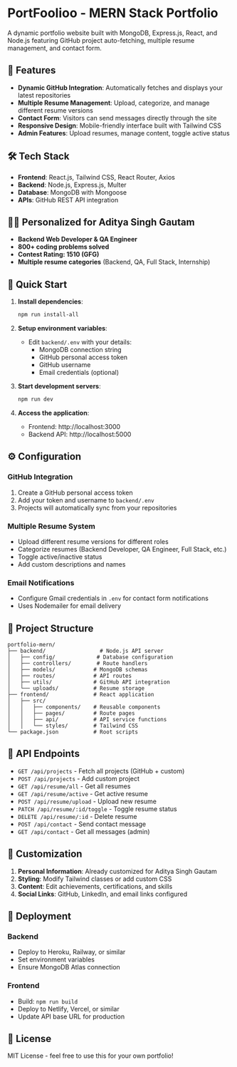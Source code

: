 # PortFoolioo - MERN Stack Portfolio

A dynamic portfolio website built with MongoDB, Express.js, React, and Node.js featuring GitHub project auto-fetching, multiple resume management, and contact form.

## 🚀 Features

- **Dynamic GitHub Integration**: Automatically fetches and displays your latest repositories
- **Multiple Resume Management**: Upload, categorize, and manage different resume versions
- **Contact Form**: Visitors can send messages directly through the site
- **Responsive Design**: Mobile-friendly interface built with Tailwind CSS
- **Admin Features**: Upload resumes, manage content, toggle active status

## 🛠 Tech Stack

- **Frontend**: React.js, Tailwind CSS, React Router, Axios
- **Backend**: Node.js, Express.js, Multer
- **Database**: MongoDB with Mongoose
- **APIs**: GitHub REST API integration

## 👨‍💻 Personalized for Aditya Singh Gautam

- **Backend Web Developer & QA Engineer**
- **800+ coding problems solved**
- **Contest Rating: 1510 (GFG)**
- **Multiple resume categories** (Backend, QA, Full Stack, Internship)

## 🚀 Quick Start

1. **Install dependencies**:
   ```bash
   npm run install-all
   ```

2. **Setup environment variables**:
   - Edit `backend/.env` with your details:
     - MongoDB connection string
     - GitHub personal access token
     - GitHub username
     - Email credentials (optional)

3. **Start development servers**:
   ```bash
   npm run dev
   ```

4. **Access the application**:
   - Frontend: http://localhost:3000
   - Backend API: http://localhost:5000

## ⚙️ Configuration

### GitHub Integration
1. Create a GitHub personal access token
2. Add your token and username to `backend/.env`
3. Projects will automatically sync from your repositories

### Multiple Resume System
- Upload different resume versions for different roles
- Categorize resumes (Backend Developer, QA Engineer, Full Stack, etc.)
- Toggle active/inactive status
- Add custom descriptions and names

### Email Notifications
- Configure Gmail credentials in `.env` for contact form notifications
- Uses Nodemailer for email delivery

## 📁 Project Structure

```
portfolio-mern/
├── backend/                 # Node.js API server
│   ├── config/             # Database configuration
│   ├── controllers/        # Route handlers
│   ├── models/            # MongoDB schemas
│   ├── routes/            # API routes
│   ├── utils/             # GitHub API integration
│   └── uploads/           # Resume storage
├── frontend/              # React application
│   ├── src/
│   │   ├── components/    # Reusable components
│   │   ├── pages/         # Route pages
│   │   ├── api/           # API service functions
│   │   └── styles/        # Tailwind CSS
└── package.json           # Root scripts
```

## 🔗 API Endpoints

- `GET /api/projects` - Fetch all projects (GitHub + custom)
- `POST /api/projects` - Add custom project
- `GET /api/resume/all` - Get all resumes
- `GET /api/resume/active` - Get active resume
- `POST /api/resume/upload` - Upload new resume
- `PATCH /api/resume/:id/toggle` - Toggle resume status
- `DELETE /api/resume/:id` - Delete resume
- `POST /api/contact` - Send contact message
- `GET /api/contact` - Get all messages (admin)

## 🎨 Customization

1. **Personal Information**: Already customized for Aditya Singh Gautam
2. **Styling**: Modify Tailwind classes or add custom CSS
3. **Content**: Edit achievements, certifications, and skills
4. **Social Links**: GitHub, LinkedIn, and email links configured

## 🚀 Deployment

### Backend
- Deploy to Heroku, Railway, or similar
- Set environment variables
- Ensure MongoDB Atlas connection

### Frontend
- Build: `npm run build`
- Deploy to Netlify, Vercel, or similar
- Update API base URL for production

## 📄 License

MIT License - feel free to use this for your own portfolio!